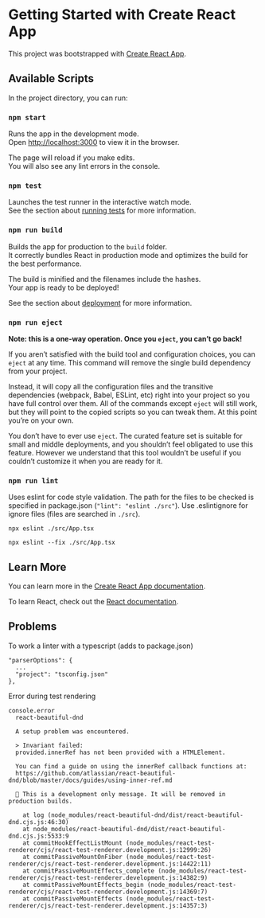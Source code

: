 # Getting Started with Create React App

This project was bootstrapped with [Create React App](https://github.com/facebook/create-react-app).

## Available Scripts

In the project directory, you can run:

### `npm start`

Runs the app in the development mode.\
Open [http://localhost:3000](http://localhost:3000) to view it in the browser.

The page will reload if you make edits.\
You will also see any lint errors in the console.

### `npm test`

Launches the test runner in the interactive watch mode.\
See the section about [running tests](https://facebook.github.io/create-react-app/docs/running-tests) for more information.

### `npm run build`

Builds the app for production to the `build` folder.\
It correctly bundles React in production mode and optimizes the build for the best performance.

The build is minified and the filenames include the hashes.\
Your app is ready to be deployed!

See the section about [deployment](https://facebook.github.io/create-react-app/docs/deployment) for more information.

### `npm run eject`

**Note: this is a one-way operation. Once you `eject`, you can’t go back!**

If you aren’t satisfied with the build tool and configuration choices, you can `eject` at any time. This command will remove the single build dependency from your project.

Instead, it will copy all the configuration files and the transitive dependencies (webpack, Babel, ESLint, etc) right into your project so you have full control over them. All of the commands except `eject` will still work, but they will point to the copied scripts so you can tweak them. At this point you’re on your own.

You don’t have to ever use `eject`. The curated feature set is suitable for small and middle deployments, and you shouldn’t feel obligated to use this feature. However we understand that this tool wouldn’t be useful if you couldn’t customize it when you are ready for it.

### `npm run lint`

Uses eslint for code style validation. The path for the files to be checked is specified in package.json (`"lint": "eslint ./src"`).
Use .eslintignore for ignore files (files are searched in `./src`).

```
npx eslint ./src/App.tsx

npx eslint --fix ./src/App.tsx
```

## Learn More

You can learn more in the [Create React App documentation](https://facebook.github.io/create-react-app/docs/getting-started).

To learn React, check out the [React documentation](https://reactjs.org/).

## Problems

To work a linter with a typescript (adds to package.json)
```
"parserOptions": {
  ...
  "project": "tsconfig.json"
},
```

Error during test rendering
```
console.error
  react-beautiful-dnd
  
  A setup problem was encountered.
  
  > Invariant failed: 
  provided.innerRef has not been provided with a HTMLElement.
  
  You can find a guide on using the innerRef callback functions at:
  https://github.com/atlassian/react-beautiful-dnd/blob/master/docs/guides/using-inner-ref.md
  
  👷‍ This is a development only message. It will be removed in production builds.

    at log (node_modules/react-beautiful-dnd/dist/react-beautiful-dnd.cjs.js:46:30)
    at node_modules/react-beautiful-dnd/dist/react-beautiful-dnd.cjs.js:5533:9
    at commitHookEffectListMount (node_modules/react-test-renderer/cjs/react-test-renderer.development.js:12999:26)
    at commitPassiveMountOnFiber (node_modules/react-test-renderer/cjs/react-test-renderer.development.js:14422:11)
    at commitPassiveMountEffects_complete (node_modules/react-test-renderer/cjs/react-test-renderer.development.js:14382:9)
    at commitPassiveMountEffects_begin (node_modules/react-test-renderer/cjs/react-test-renderer.development.js:14369:7)
    at commitPassiveMountEffects (node_modules/react-test-renderer/cjs/react-test-renderer.development.js:14357:3)
```
